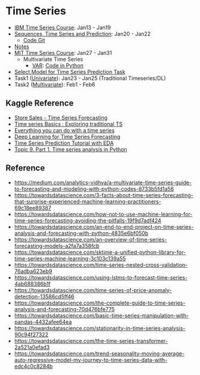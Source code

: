 # Time Series
* [IBM Time Series Course](https://www.coursera.org/learn/time-series-survival-analysis/home/welcome): Jan13 - Jan19
* [Sequences, Time Series and Prediction](https://www.coursera.org/learn/tensorflow-sequences-time-series-and-prediction/home/welcome): Jan20 - Jan22
   * [Code Git](https://github.com/jinfeijoy/tensorflow-1-public) 
* [Notes](https://github.com/jinfeijoy/time-series/blob/main/time-series-node.md)
* [MIT Time Series Course](https://ocw.mit.edu/courses/economics/14-384-time-series-analysis-fall-2013/lecture-notes/): Jan27 - Jan31
    * Multivariate Time Series
      * [VAR](https://www.youtube.com/watch?v=TpQtD7ONfxQ): [Code in Python](https://www.analyticsvidhya.com/blog/2021/08/vector-autoregressive-model-in-python/)
* [Select Model for Time Series Prediction Task](https://neptune.ai/blog/select-model-for-time-series-prediction-task)
* Task1 ([Univariate](https://www.kaggle.com/robervalt/sunspots)): Jan23 - Jan25 (Traditional Timeseries/DL)
* Task2 ([Multivariate](https://www.kaggle.com/c/competitive-data-science-predict-future-sales)): Feb1 - Feb6

## Kaggle Reference
* [Store Sales - Time Series Forecasting](https://www.kaggle.com/c/store-sales-time-series-forecasting/code?competitionId=29781&sortBy=voteCount)
* [Time series Basics : Exploring traditional TS](https://www.kaggle.com/jagangupta/time-series-basics-exploring-traditional-ts)
* [Everything you can do with a time series](https://www.kaggle.com/thebrownviking20/everything-you-can-do-with-a-time-series)
* [Deep Learning for Time Series Forecasting](https://www.kaggle.com/dimitreoliveira/deep-learning-for-time-series-forecasting)
* [Time Series Prediction Tutorial with EDA](https://www.kaggle.com/kanncaa1/time-series-prediction-tutorial-with-eda)
* [Topic 9. Part 1. Time series analysis in Python](https://www.kaggle.com/kashnitsky/topic-9-part-1-time-series-analysis-in-python)

## Reference
* https://medium.com/analytics-vidhya/a-multivariate-time-series-guide-to-forecasting-and-modeling-with-python-codes-8733b5fd1a56
* https://towardsdatascience.com/3-facts-about-time-series-forecasting-that-surprise-experienced-machine-learning-practitioners-69c18ee89387
* https://towardsdatascience.com/how-not-to-use-machine-learning-for-time-series-forecasting-avoiding-the-pitfalls-19f9d7adf424
* https://towardsdatascience.com/an-end-to-end-project-on-time-series-analysis-and-forecasting-with-python-4835e6bf050b
* https://towardsdatascience.com/an-overview-of-time-series-forecasting-models-a2fa7a358fcb
* https://towardsdatascience.com/sktime-a-unified-python-library-for-time-series-machine-learning-3c103c139a55
* https://towardsdatascience.com/time-series-nested-cross-validation-76adba623eb9
* https://towardsdatascience.com/using-lstms-to-forecast-time-series-4ab688386b1f
* https://towardsdatascience.com/time-series-of-price-anomaly-detection-13586cd5ff46
* https://towardsdatascience.com/the-complete-guide-to-time-series-analysis-and-forecasting-70d476bfe775
* https://towardsdatascience.com/basic-time-series-manipulation-with-pandas-4432afee64ea
* https://towardsdatascience.com/stationarity-in-time-series-analysis-90c94f27322
* https://towardsdatascience.com/the-time-series-transformer-2a521a0efad3
* https://towardsdatascience.com/trend-seasonality-moving-average-auto-regressive-model-my-journey-to-time-series-data-with-edc4c0c8284b
